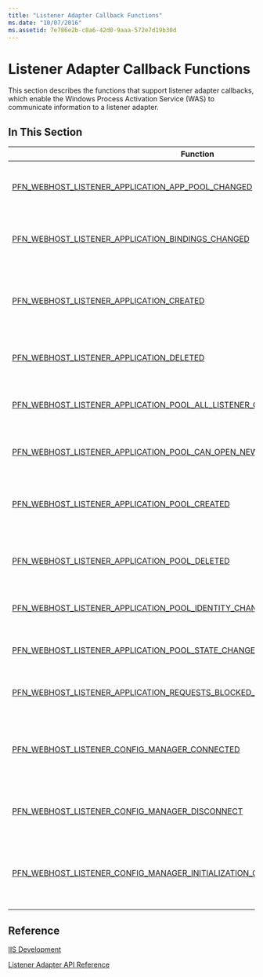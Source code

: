 ```yaml
---
title: "Listener Adapter Callback Functions"
ms.date: "10/07/2016"
ms.assetid: 7e786e2b-c8a6-42d0-9aaa-572e7d19b30d
---
```

# Listener Adapter Callback Functions
This section describes the functions that support listener adapter callbacks, which enable the Windows Process Activation Service (WAS) to communicate information to a listener adapter.  
  
## In This Section  
  
|Function|Description|  
|--------------|-----------------|  
|[PFN_WEBHOST_LISTENER_APPLICATION_APP_POOL_CHANGED](../../web-development-reference\native-code-api-reference/pfn-webhost-listener-application-app-pool-changed-function.md)|Notifies the listener adapter that the application pool for a particular application has changed.|  
|[PFN_WEBHOST_LISTENER_APPLICATION_BINDINGS_CHANGED](../../web-development-reference\native-code-api-reference/pfn-webhost-listener-application-bindings-changed-function.md)|Notifies the listener adapter that the bindings for a particular application have changed.|  
|[PFN_WEBHOST_LISTENER_APPLICATION_CREATED](../../web-development-reference\native-code-api-reference/pfn-webhost-listener-application-created-function.md)|Notifies the listener adapter that an application configured for the listener associated with this listener adapter has been created.|  
|[PFN_WEBHOST_LISTENER_APPLICATION_DELETED](../../web-development-reference\native-code-api-reference/pfn-webhost-listener-application-deleted-function.md)|Notifies the listener adapter that the application is no longer active for a protocol.|  
|[PFN_WEBHOST_LISTENER_APPLICATION_POOL_ALL_LISTENER_CHANNEL_INSTANCES_STOPPED](../../web-development-reference\native-code-api-reference/pfn-webhost-listener-application-pool-all-listener-channel-instances-stopped-function.md)|Notifies the listener adapter that all instances of a particular listener channel have been stopped.|  
|[PFN_WEBHOST_LISTENER_APPLICATION_POOL_CAN_OPEN_NEW_LISTENER_CHANNEL_INSTANCE](../../web-development-reference\native-code-api-reference/pfn-webhost-listener-application-pool-all-listener-channel-instance-function.md)|Notifies the listener adapter that it is possible to launch other instances of this listener channel.|  
|[PFN_WEBHOST_LISTENER_APPLICATION_POOL_CREATED](../../web-development-reference\native-code-api-reference/pfn-webhost-listener-application-pool-created-function.md)|Notifies the listener adapter that the application pool configured to receive messages has been created.|  
|[PFN_WEBHOST_LISTENER_APPLICATION_POOL_DELETED](../../web-development-reference\native-code-api-reference/pfn-webhost-listener-application-pool-deleted-function.md)|Notifies the listener adapter that the application pool has been deleted from its view.|  
|[PFN_WEBHOST_LISTENER_APPLICATION_POOL_IDENTITY_CHANGED](../../web-development-reference\native-code-api-reference/pfn-webhost-listener-application-pool-identity-changed-function.md)|Notifies the listener adapter that an application pool identity has changed.|  
|[PFN_WEBHOST_LISTENER_APPLICATION_POOL_STATE_CHANGED](../../web-development-reference\native-code-api-reference/pfn-webhost-listener-application-pool-state-changed-function.md)|Notifies the listener adapter that the state of an application pool has changed.|  
|[PFN_WEBHOST_LISTENER_APPLICATION_REQUESTS_BLOCKED_CHANGED](../../web-development-reference\native-code-api-reference/pfn-webhost-listener-application-requests-blocked-changed-function.md)|Notifies the listener adapter that the requests-blocked state has changed.|  
|[PFN_WEBHOST_LISTENER_CONFIG_MANAGER_CONNECTED](../../web-development-reference\native-code-api-reference/pfn-webhost-listener-config-manager-connected-function.md)|Notifies the listener adapter that the [WebhostRegisterProtocol](../../web-development-reference\native-code-api-reference/webhostregisterprotocol-function.md) function call was successful and the configuration manager has connected.|  
|[PFN_WEBHOST_LISTENER_CONFIG_MANAGER_DISCONNECT](../../web-development-reference\native-code-api-reference/pfn-webhost-listener-config-manager-disconnect-function.md)|Notifies the listener adapter that the Windows Process Activation Service (WAS) has disconnected.|  
|[PFN_WEBHOST_LISTENER_CONFIG_MANAGER_INITIALIZATION_COMPLETED](../../web-development-reference\native-code-api-reference/pfn-webhost-listener-config-manager-initialization-completed-function.md)|Notifies the listener adapter that the Windows Process Activation Service (WAS) has completed passing all configuration information.|  
  
## Reference  
 [IIS Development](https://msdn.microsoft.com/library/6c07a4d0-1bf0-45d3-8178-25df76e6740c)  
  
 [Listener Adapter API Reference](../../web-development-reference\native-code-api-reference/listener-adapter-api-reference.md)